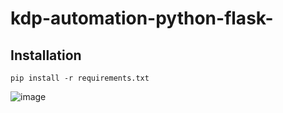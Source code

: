 # kdp-automation-python-flask-

## Installation

``pip install -r requirements.txt``


![image](https://user-images.githubusercontent.com/40516126/56586358-294f0600-6612-11e9-84c4-ec7171efd4c1.png)
